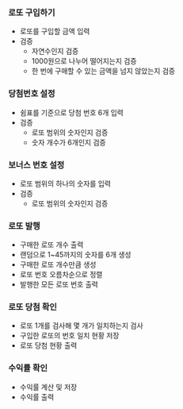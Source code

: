 ### 로또 구입하기

- 로또를 구입할 금액 입력
- 검증
    - 자연수인지 검증
    - 1000원으로 나누어 떨어지는지 검증
    - 한 번에 구매할 수 있는 금액을 넘지 않았는지 검증

### 당첨번호 설정

- 쉼표를 기준으로 당첨 번호 6개 입력
- 검증
    - 로또 범위의 숫자인지 검증
    - 숫자 개수가 6개인지 검증

### 보너스 번호 설정

- 로또 범위의 하나의 숫자를 입력
- 검증
    - 로또 범위의 숫자인지 검증

### 로또 발행

- 구매한 로또 개수 출력
- 랜덤으로 1~45까지의 숫자를 6개 생성
- 구매한 로또 개수만큼 생성
- 로또 번호 오름차순으로 정렬
- 발행한 모든 로또 번호 출력

### 로또 당첨 확인

- 로또 1개를 검사해 몇 개가 일치하는지 검사
- 구입한 로또의 번호 일치 현황 저장
- 로또 당첨 현황 출력

### 수익률 확인

- 수익률 계산 및 저장
- 수익률 출력